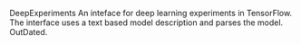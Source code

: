 DeepExperiments
An inteface for deep learning experiments in TensorFlow. 
The interface uses a text based model description and parses the model.
OutDated.
